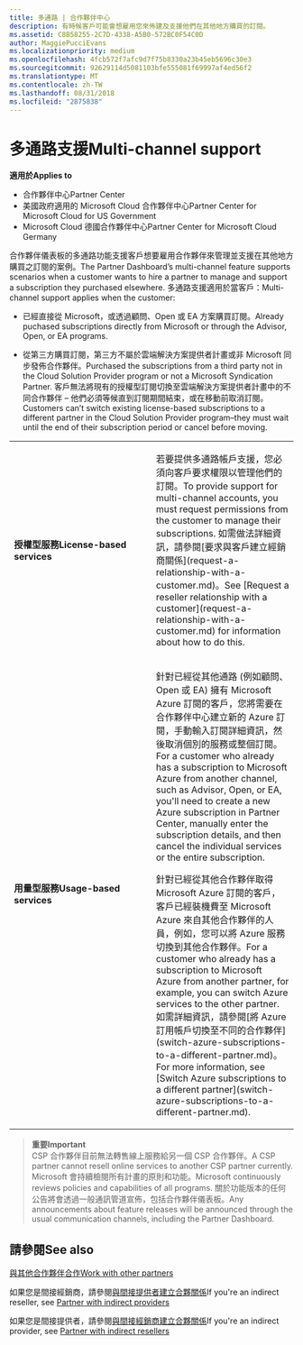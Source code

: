 ```yaml
---
title: 多通路 | 合作夥伴中心
description: 有時候客戶可能會想雇用您來佈建及支援他們在其他地方購買的訂閱。
ms.assetid: C8B58255-2C7D-4338-A5B0-572BC0F54C0D
author: MaggiePucciEvans
ms.localizationpriority: medium
ms.openlocfilehash: 4fcb572f7afc9d7f75b8330a23b45eb5696c30e3
ms.sourcegitcommit: 92629114d5081103bfe555081f69997af4ed56f2
ms.translationtype: MT
ms.contentlocale: zh-TW
ms.lasthandoff: 08/31/2018
ms.locfileid: "2875838"
---
```

# <a name="multi-channel-support"></a><span data-ttu-id="fdf26-103">多通路支援</span><span class="sxs-lookup"><span data-stu-id="fdf26-103">Multi-channel support</span></span>

**<span data-ttu-id="fdf26-104">適用於</span><span class="sxs-lookup"><span data-stu-id="fdf26-104">Applies to</span></span>**

-  <span data-ttu-id="fdf26-105">合作夥伴中心</span><span class="sxs-lookup"><span data-stu-id="fdf26-105">Partner Center</span></span>
-  <span data-ttu-id="fdf26-106">美國政府適用的 Microsoft Cloud 合作夥伴中心</span><span class="sxs-lookup"><span data-stu-id="fdf26-106">Partner Center for Microsoft Cloud for US Government</span></span>
-  <span data-ttu-id="fdf26-107">Microsoft Cloud 德國合作夥伴中心</span><span class="sxs-lookup"><span data-stu-id="fdf26-107">Partner Center for Microsoft Cloud Germany</span></span>

<span data-ttu-id="fdf26-108">合作夥伴儀表板的多通路功能支援客戶想要雇用合作夥伴來管理並支援在其他地方購買之訂閱的案例。</span><span class="sxs-lookup"><span data-stu-id="fdf26-108">The Partner Dashboard’s multi-channel feature supports scenarios when a customer wants to hire a partner to manage and support a subscription they purchased elsewhere.</span></span> <span data-ttu-id="fdf26-109">多通路支援適用於當客戶：</span><span class="sxs-lookup"><span data-stu-id="fdf26-109">Multi-channel support applies when the customer:</span></span>

-   <span data-ttu-id="fdf26-110">已經直接從 Microsoft，或透過顧問、Open 或 EA 方案購買訂閱。</span><span class="sxs-lookup"><span data-stu-id="fdf26-110">Already puchased subscriptions directly from Microsoft or through the Advisor, Open, or EA programs.</span></span>

-   <span data-ttu-id="fdf26-111">從第三方購買訂閱，第三方不屬於雲端解決方案提供者計畫或非 Microsoft 同步發佈合作夥伴。</span><span class="sxs-lookup"><span data-stu-id="fdf26-111">Purchased the subscriptions from a third party not in the Cloud Solution Provider program or not a Microsoft Syndication Partner.</span></span> <span data-ttu-id="fdf26-112">客戶無法將現有的授權型訂閱切換至雲端解決方案提供者計畫中的不同合作夥伴 – 他們必須等候直到訂閱期間結束，或在移動前取消訂閱。</span><span class="sxs-lookup"><span data-stu-id="fdf26-112">Customers can’t switch existing license-based subscriptions to a different partner in the Cloud Solution Provider program–they must wait until the end of their subscription period or cancel before moving.</span></span>


<table>
<colgroup>
<col width="50%" />
<col width="50%" />
</colgroup>
<tbody>
<tr class="odd">
<td><p><strong><span data-ttu-id="fdf26-113">授權型服務</span><span class="sxs-lookup"><span data-stu-id="fdf26-113">License-based services</span></span></strong></p></td>
<td><p><span data-ttu-id="fdf26-114">若要提供多通路帳戶支援，您必須向客戶要求權限以管理他們的訂閱。</span><span class="sxs-lookup"><span data-stu-id="fdf26-114">To provide support for multi-channel accounts, you must request permissions from the customer to manage their subscriptions.</span></span> <span data-ttu-id="fdf26-115">如需做法詳細資訊，請參閱[要求與客戶建立經銷商關係](request-a-relationship-with-a-customer.md)。</span><span class="sxs-lookup"><span data-stu-id="fdf26-115">See [Request a reseller relationship with a customer](request-a-relationship-with-a-customer.md) for information about how to do this.</span></span></p></td>
</tr>
<tr class="even">
<td><p><strong><span data-ttu-id="fdf26-116">用量型服務</span><span class="sxs-lookup"><span data-stu-id="fdf26-116">Usage-based services</span></span></strong></p></td>
<td>
<p><span data-ttu-id="fdf26-117">針對已經從其他通路 (例如顧問、Open 或 EA) 擁有 Microsoft Azure 訂閱的客戶，您將需要在合作夥伴中心建立新的 Azure 訂閱，手動輸入訂閱詳細資訊，然後取消個別的服務或整個訂閱。</span><span class="sxs-lookup"><span data-stu-id="fdf26-117">For a customer who already has a subscription to Microsoft Azure from another channel, such as Advisor, Open, or EA, you'll need to create a new Azure subscription in Partner Center, manually enter the subscription details, and then cancel the individual services or the entire subscription.</span></span></p>
<p><span data-ttu-id="fdf26-118">針對已經從其他合作夥伴取得 Microsoft Azure 訂閱的客戶，客戶已經裝機費至 Microsoft Azure 來自其他合作夥伴的人員，例如，您可以將 Azure 服務切換到其他合作夥伴。</span><span class="sxs-lookup"><span data-stu-id="fdf26-118">For a customer who already has a subscription to Microsoft Azure from another partner, for example, you can switch Azure services to the other partner.</span></span> <span data-ttu-id="fdf26-119">如需詳細資訊，請參閱[將 Azure 訂用帳戶切換至不同的合作夥伴](switch-azure-subscriptions-to-a-different-partner.md)。</span><span class="sxs-lookup"><span data-stu-id="fdf26-119">For more information, see [Switch Azure subscriptions to a different partner](switch-azure-subscriptions-to-a-different-partner.md).</span></span></p>
</td>
</tr>
</tbody>
</table>

>**<span data-ttu-id="fdf26-120">重要</span><span class="sxs-lookup"><span data-stu-id="fdf26-120">Important</span></span>**<br>
<span data-ttu-id="fdf26-121">CSP 合作夥伴目前無法轉售線上服務給另一個 CSP 合作夥伴。</span><span class="sxs-lookup"><span data-stu-id="fdf26-121">A CSP partner cannot resell online services to another CSP partner currently.</span></span> <span data-ttu-id="fdf26-122">Microsoft 會持續檢閱所有計畫的原則和功能。</span><span class="sxs-lookup"><span data-stu-id="fdf26-122">Microsoft continuously reviews policies and capabilities of all programs.</span></span> <span data-ttu-id="fdf26-123">關於功能版本的任何公告將會透過一般通訊管道宣佈，包括合作夥伴儀表板。</span><span class="sxs-lookup"><span data-stu-id="fdf26-123">Any announcements about feature releases will be announced through the usual communication channels, including the Partner Dashboard.</span></span> 

## <a name="see-also"></a><span data-ttu-id="fdf26-124">請參閱</span><span class="sxs-lookup"><span data-stu-id="fdf26-124">See also</span></span>

[<span data-ttu-id="fdf26-125">與其他合作夥伴合作</span><span class="sxs-lookup"><span data-stu-id="fdf26-125">Work with other partners</span></span>](work-with-other-partners.md)

<span data-ttu-id="fdf26-126">如果您是間接經銷商，請參閱[與間接提供者建立合夥關係](indirect-reseller-tasks-in-partner-center.md)</span><span class="sxs-lookup"><span data-stu-id="fdf26-126">If you're an indirect reseller, see [Partner with indirect providers](indirect-reseller-tasks-in-partner-center.md)</span></span>

<span data-ttu-id="fdf26-127">如果您是間接提供者，請參閱[與間接經銷商建立合夥關係](indirect-provider-tasks-in-partner-center.md)</span><span class="sxs-lookup"><span data-stu-id="fdf26-127">If you're an indirect provider, see [Partner with indirect resellers](indirect-provider-tasks-in-partner-center.md)</span></span> 

 

 



